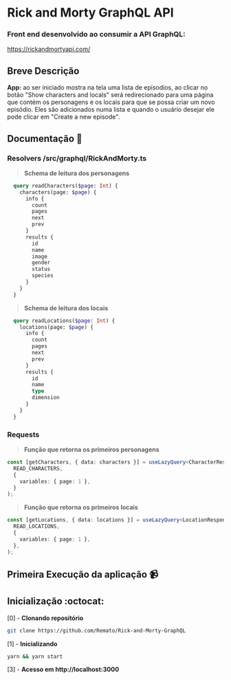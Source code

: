 # Rick and Morty GraphQL API
### Front end desenvolvido ao consumir a API GraphQL:

  https://rickandmortyapi.com/

## Breve Descrição
**App:** ao ser iniciado mostra na tela uma lista de episodios, ao clicar no botão "Show characters and locals" será redirecionado para uma página que contém os personagens e os locais para que se possa criar um novo episódio. Eles são adicionados numa lista e quando o usuário desejar ele pode clicar em "Create a new episode".
## Documentação :page_facing_up:

  ### Resolvers **/src/graphql/RickAndMorty.ts**

  > **Schema de leitura dos personagens**
  ```graphql
    query readCharacters($page: Int) {
      characters(page: $page) {
        info {
          count
          pages
          next
          prev
        }
        results {
          id
          name
          image
          gender
          status
          species
        }
      }
    }
  ```

  > **Schema de leitura dos locais**

  ```graphql
    query readLocations($page: Int) {
      locations(page: $page) {
        info {
          count
          pages
          next
          prev
        }
        results {
          id
          name
          type
          dimension
        }
      }
    }
  ```

  ### Requests

  > **Função que retorna os primeiros personagens**
  ```ts
  const [getCharacters, { data: characters }] = useLazyQuery<CharacterResponse>(
    READ_CHARACTERS,
    {
      variables: { page: 1 },
    }
  );
  ```

  > **Função que retorna os primeiros locais**
  ```ts
  const [getLocations, { data: locations }] = useLazyQuery<LocationResponse>(
    READ_LOCATIONS,
    {
      variables: { page: 1 },
    },
  );
  ```
## Primeira Execução da aplicação :video_camera:
## Inicialização :octocat:

[0] - **Clonando repositório**
```bash
git clone https://github.com/Remato/Rick-and-Morty-GraphQL
```

[1] - **Inicializando**

  ```bash
  yarn && yarn start
  ```

[3] - **Acesso em http://localhost:3000**
